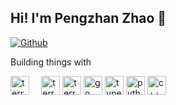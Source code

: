 ## Hi! I'm Pengzhan Zhao 👋

[![Github](https://img.shields.io/github/followers/borontion?label=Follow&style=social)](https://github.com/borontion)

Building things with

<div>
  <img align="center" height="30" alt="terraform" src="https://www.svgrepo.com/download/376356/aws.svg">
  <sup>
  <a href="https://www.credly.com/badges/19a5bd75-4053-4dae-8098-5e8598795667/linked_in_profile"><img src="https://images.credly.com/size/680x680/images/0e284c3f-5164-4b21-8660-0d84737941bc/image.png" width="12"></a>
  </sup>
  <img align="center" height="30" alt="terraform" src="https://www.svgrepo.com/download/376331/kubernetes.svg">
  <a href="https://www.terraform.io/"><img align="center" height="30" alt="terraform" src="https://www.svgrepo.com/download/448253/terraform.svg"></a>
  <a href="https://go.dev/"><img align="center" height="30" alt="go" src="https://www.svgrepo.com/download/349380/go.svg"></a>
  <a href="https://www.typescriptlang.org/"><img align="center" height="30" alt="typescript" src="https://www.svgrepo.com/download/374146/typescript-official.svg"></a>
  <a href="https://www.python.org/"><img align="center" height="30" alt="python" src="https://www.svgrepo.com/download/452091/python.svg"></a>
  <img align="center" height="30" alt="c++" src="https://www.svgrepo.com/download/373528/cpp3.svg">
</div>
